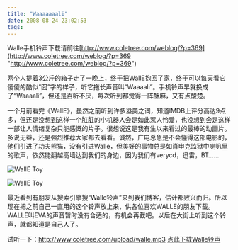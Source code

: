 ```yaml
---
title: "Waaaaaaali"
date: 2008-08-24 23:02:53
tags:
---
```


Walle手机铃声下载请前往[http://www.coletree.com/weblog/?p=369](http://www.coletree.com/weblog/?p=369 "http://www.coletree.com/weblog/?p=369") 

两个人提着3公斤的箱子走了一晚上，终于把WallE抱回了家，终于可以每天看它傻傻的酷似“囧”字的样子，听它拖长声音叫“Waaaali”。手机铃声早就换成了“Waaaali”，但还是百听不厌，每次听到都觉得一阵酥麻，又有点酸楚。 

一个月前看完《WallE》，虽然之前听到许多溢美之词，知道IMDB上评分高达9点多，但还是没想到这样一个脏脏的小机器人会是如此惹人怜爱，也没想到会是这样一部让人情绪复杂只能感慨的片子。很想说这是我有生以来看过的最棒的动画片。多说无益，还是强烈推荐大家都去看看。诚然，广电总急是不会懂得这部电影的，他们引进了功夫熊猫，没有引进Walle，但美好的事物总是如肖申克监狱中喇叭里的歌声，依然能翻越高墙达到我们的身边，因为我们有verycd，迅雷，BT…… 

![WallE Toy](../../../images/2008/img-0598.jpg) 

![WallE Toy](../../../images/2008/img-0605.jpg)

最近看到有朋友从搜索引擎搜“Walle铃声”来到我们博客，估计都败兴而归。所以现在把之前自己一直用的这个铃声放上来，供各位喜欢WALLE的朋友下载。WALLE叫EVA的声音暂时没有合适的，有机会再截吧。以后在大街上听到这个铃声，就都知道是自己人了。 

试听一下：http://www.coletree.com/upload/walle.mp3 [点此下载Walle铃声](http://www.coletree.com/upload/walle.rar)